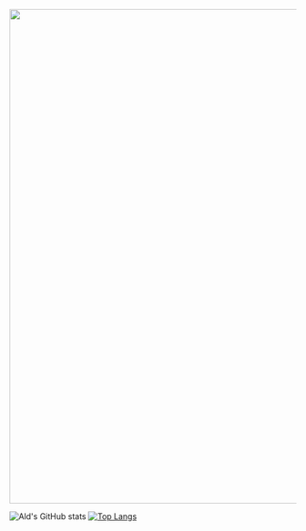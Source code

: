 <!-- ### Hi there 👋 -->

<!--
**aldalddl/aldalddl** is a ✨ _special_ ✨ repository because its `README.md` (this file) appears on your GitHub profile.

Here are some ideas to get you started:

- 🔭 I’m currently working on ...
- 🌱 I’m currently learning ...
- 👯 I’m looking to collaborate on ...
- 🤔 I’m looking for help with ...
- 💬 Ask me about ...
- 📫 How to reach me: ...
- 😄 Pronouns: ...
- ⚡ Fun fact: ...
-->
<p float="center">
  <img src="https://user-images.githubusercontent.com/47246760/204261234-fe644202-fdd3-493f-9979-5975c1cb9f7a.png" width="870" />
</p>
<!-- ![image](https://user-images.githubusercontent.com/47246760/204261234-fe644202-fdd3-493f-9979-5975c1cb9f7a.png) -->

![Ald's GitHub stats](https://github-readme-stats.vercel.app/api?username=aldalddl&show_icons=true&theme=swift)
[![Top Langs](https://github-readme-stats.vercel.app/api/top-langs/?username=aldalddl&layout=donut)](https://github.com/anuraghazra/github-readme-stats)
